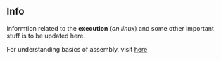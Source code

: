 ## Info

Informtion related to the **execution** (_on linux_) and some other important stuff is to be updated here. 

For understanding basics of assembly, visit [here](./basics.md)
